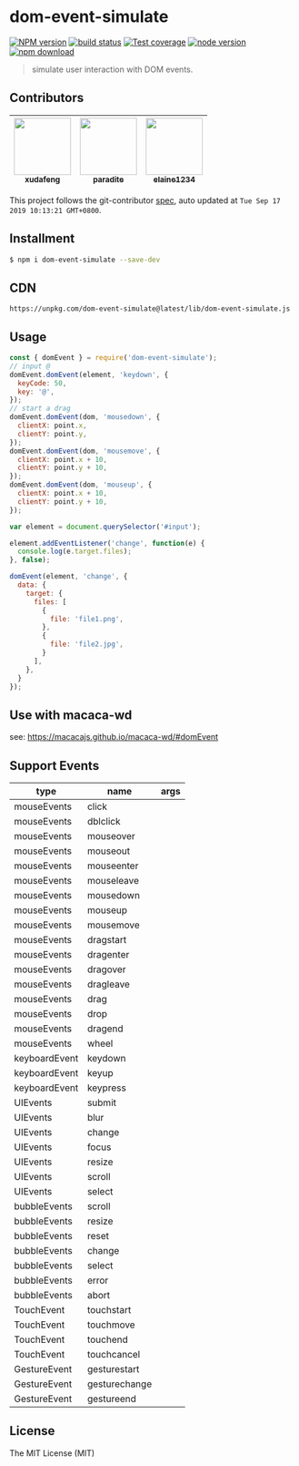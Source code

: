 # dom-event-simulate

[![NPM version][npm-image]][npm-url]
[![build status][travis-image]][travis-url]
[![Test coverage][coveralls-image]][coveralls-url]
[![node version][node-image]][node-url]
[![npm download][download-image]][download-url]

[npm-image]: https://img.shields.io/npm/v/dom-event-simulate.svg?style=flat-square
[npm-url]: https://npmjs.org/package/dom-event-simulate
[travis-image]: https://img.shields.io/travis/macacajs/dom-event-simulate.svg?style=flat-square
[travis-url]: https://travis-ci.org/macacajs/dom-event-simulate
[coveralls-image]: https://img.shields.io/coveralls/macacajs/dom-event-simulate.svg?style=flat-square
[coveralls-url]: https://coveralls.io/r/macacajs/dom-event-simulate?branch=master
[node-image]: https://img.shields.io/badge/node.js-%3E=_8-green.svg?style=flat-square
[node-url]: http://nodejs.org/download/
[download-image]: https://img.shields.io/npm/dm/dom-event-simulate.svg?style=flat-square
[download-url]: https://npmjs.org/package/dom-event-simulate

> simulate user interaction with DOM events.

<!-- GITCONTRIBUTOR_START -->

## Contributors

|[<img src="https://avatars1.githubusercontent.com/u/1011681?v=4" width="100px;"/><br/><sub><b>xudafeng</b></sub>](https://github.com/xudafeng)<br/>|[<img src="https://avatars3.githubusercontent.com/u/1209810?v=4" width="100px;"/><br/><sub><b>paradite</b></sub>](https://github.com/paradite)<br/>|[<img src="https://avatars3.githubusercontent.com/u/8325822?v=4" width="100px;"/><br/><sub><b>elaine1234</b></sub>](https://github.com/elaine1234)<br/>|
| :---: | :---: | :---: |


This project follows the git-contributor [spec](https://github.com/xudafeng/git-contributor), auto updated at `Tue Sep 17 2019 10:13:21 GMT+0800`.

<!-- GITCONTRIBUTOR_END -->

## Installment

```bash
$ npm i dom-event-simulate --save-dev
```

## CDN

```
https://unpkg.com/dom-event-simulate@latest/lib/dom-event-simulate.js
```

## Usage

```javascript
const { domEvent } = require('dom-event-simulate');
// input @
domEvent.domEvent(element, 'keydown', {
  keyCode: 50,
  key: '@',
});
// start a drag
domEvent.domEvent(dom, 'mousedown', {
  clientX: point.x,
  clientY: point.y,
});
domEvent.domEvent(dom, 'mousemove', {
  clientX: point.x + 10,
  clientY: point.y + 10,
});
domEvent.domEvent(dom, 'mouseup', {
  clientX: point.x + 10,
  clientY: point.y + 10,
});
```

```javascript
var element = document.querySelector('#input');

element.addEventListener('change', function(e) {
  console.log(e.target.files);
}, false);

domEvent(element, 'change', {
  data: {
    target: {
      files: [
        {
          file: 'file1.png',
        },
        {
          file: 'file2.jpg',
        }
      ],
    },
  }
});
```

## Use with macaca-wd

see: https://macacajs.github.io/macaca-wd/#domEvent

## Support Events

| type | name | args |
| --- | --- | --- |
| mouseEvents | click | |
| mouseEvents | dblclick | |
| mouseEvents | mouseover | |
| mouseEvents | mouseout | |
| mouseEvents | mouseenter | |
| mouseEvents | mouseleave | |
| mouseEvents | mousedown | |
| mouseEvents | mouseup | |
| mouseEvents | mousemove | |
| mouseEvents | dragstart | |
| mouseEvents | dragenter | |
| mouseEvents | dragover | |
| mouseEvents | dragleave | |
| mouseEvents | drag | |
| mouseEvents | drop | |
| mouseEvents | dragend | |
| mouseEvents | wheel | |
| keyboardEvent | keydown | |
| keyboardEvent | keyup | |
| keyboardEvent | keypress | |
| UIEvents | submit | |
| UIEvents | blur | |
| UIEvents | change | |
| UIEvents | focus | |
| UIEvents | resize | |
| UIEvents | scroll | |
| UIEvents | select | |
| bubbleEvents | scroll | |
| bubbleEvents | resize | |
| bubbleEvents | reset | |
| bubbleEvents | change | |
| bubbleEvents | select | |
| bubbleEvents | error | |
| bubbleEvents | abort | |
| TouchEvent | touchstart | |
| TouchEvent | touchmove | |
| TouchEvent | touchend | |
| TouchEvent | touchcancel | |
| GestureEvent | gesturestart | |
| GestureEvent | gesturechange | |
| GestureEvent | gestureend | |

## License

The MIT License (MIT)
